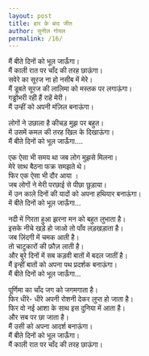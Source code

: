 ```yaml
---
layout: post
title: हार के बाद जीत
author: सुनील गोयल
permalink: /16/
---  
```

मैं बीते दिनों को भूल जाऊँगा।  
मैं काली रात पर चाँद की तरह छाऊंगा।  
सवेरे का सूरज ना हो नसीब में मेरे।  
मैं डूबते सूरज की लालिमा को मस्तक पर लगाऊंगा।  
गड्ढोंभरी रही हैं राहें मेरी।  
मैं उन्हीं को अपनी मंज़िल बनाऊंगा।  
  
लोगों ने उछाला है कीचड़ मुझ पर बहुत।  
में उसमें कमल की तरह खिल के दिखाऊंगा।  
मैं बीते दिनों को भूल जाऊँगा....  
  
एक ऐसा भी समय था जब लोग मुझसे मिलना।  
मेरे साथ बैठना फक्र समझते थे।  
फिर एक ऐसा भी दौर आया ।  
जब लोगों ने मेरी परछाई से पीछा छुड़ाया।  
में उन काले दिनों की यादों को अपना हथियार बनाऊंगा।  
में बीते दिनों को भूल जाऊँगा...  
  
नदी में गिरता हुआ झरना मन को बहुत लुभाता है।  
इसके नीचे खड़े हो जाओ तो पाँव लड़खड़ाता है।  
जब ज़िंदगी में चमक आती है।  
तो चाटुकारों की फ़ौज़ लाती है।  
और बुरे दिनों में सब कड़वी बातों में बदल जातीं है।  
मैं इन्हीं बातों को अपना पथ प्रदर्शक बनाऊंगा।  
मैं बीते दिनों को भूल जाऊँगा...  
  
पूर्णिमा का चाँद जग को जगमगाता है।  
फिर धीरे- धीरे अपनी रोशनी देकर लुप्त हो जाता है।  
फिर वो नई आशा के साथ इस दुनिया में आता है।  
और सब पर छा जाता है।  
मैं उसी को अपना आदर्श बनाऊंगा।  
मैं बीते दिनों को भूल जाऊँगा।  
मैं काली रात पर चाँद की तरह छाऊंगा।